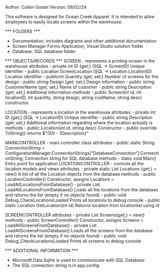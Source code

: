 Author:  Cullen Gostel
Version: 08/02/24

This software is designed for Ocean Creek Apparel. It is intended to allow employees to easily
locate screens within the warehouse.

*** FOLDERS ***
- Documentation, includes diagrams and other additional documentation
- Screen Manager Forms Application, Visual Studio solution folder
- Database, SQL database folder

*** OBJECTS/RECORDS ***
SCREEN - represents a printing screen in the warehouse
    attributes
        - private int ID {get;}                  (SQL -> ScreenID)
            Unique Identifier
        - public Location ScreenLocation         (SQL -> Location.LocationID)
            Location identifier
        - publicint Quantity {get; set;}
            Number of screens for the design
        - public string Design {get; set;}
            Design information
        - public string CustomerName {get; set;}
            Name of customer
        - public string Description {get; set;}
            Additional information
    methods
        - public Screen(int id, int locationID, int quantity, string design, string custName, string desc)
            constructor

LOCATION - represents a location in the warehouse
    attributes
        - private int ID {get;}                  (SQL -> LocationID)
            Unique identifier
        - public string Description {get; set;}
            Additional information regarding where the location actually is
    methods
        - public Location(int id, string desc)
            Constructor
        - public override ToString()
            returns $"{ID} - {Description}"

MAINCONTROLLER - main controller class
    attributes
        - public static String ConnectionString = ConfigurationManager.ConnectionStrings["DatabaseConnection"].ConnectionString;
            Connection string for SQL database
    methods
        - static void Main()
            Entry point for application
LOCATIONCONTROLLER - controls all the location models and views
    attributes
        - private static List<Location> Locations {get;} = new()
            A list of all the Location objects from the database
    methods
        - public LocationController()
            Constructor, assigns Locations = LoadAllLocationsFromDatabase()
        - private List<Location> LoadAllLocationsFromDatabase()
            Loads all the locations from the database and returns the list (empty if no objects found)
        - public void Debug_CheckLocationsLoaded
            Prints all locations to debug console
        - public static Location GetLocation(int id)
            Returns location from locationlist using id

SCREENCONTROLLER
    attributes
        - private List<Screen> Screens{get;} = new()
    methods
        - public ScreenController()
            Constructor, assigns Screens = LoadAllScreensFromDatabase()
        - private List<Screen> LoadAllScreensFromDatabase()
            Loads all the screens from the database and returns the list (empty if no objects found)
        - public void Debug_CheckLocationsLoaded
            Prints all screens to debug console

*** ADDITIONAL INFORMATION ***
- Microsoft.Data.Sqlite is used to communicate with SQL Database
- The SQL connection string is in app.config

